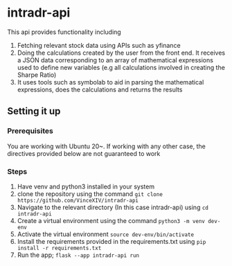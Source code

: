 # intradr-api

This api provides functionality including
1. Fetching relevant stock data using APIs such as yfinance
2. Doing the calculations created by the user from the front end. It receives a JSON data corresponding to an array of mathematical expressions used to define new variables (e.g all calculations involved in creating the Sharpe Ratio)
3. It uses tools such as symbolab to aid in parsing the mathematical expressions, does the calculations and returns the results

## Setting it up

### Prerequisites
You are working with Ubuntu 20~. If working with any other case, the directives provided below are not guaranteed to work

### Steps
1. Have venv and python3 installed in your system
2. clone the repository using the command `git clone https://github.com/VinceXIV/intradr-api`
3. Navigate to the relevant directory (In this case intradr-api) using `cd intradr-api`
4. Create a virtual environment using the command `python3 -m venv dev-env`
5. Activate the virtual environment `source dev-env/bin/activate`
6. Install the requirements provided in the requirements.txt using `pip install -r requirements.txt`
7. Run the app; `flask --app intradr-api run`
